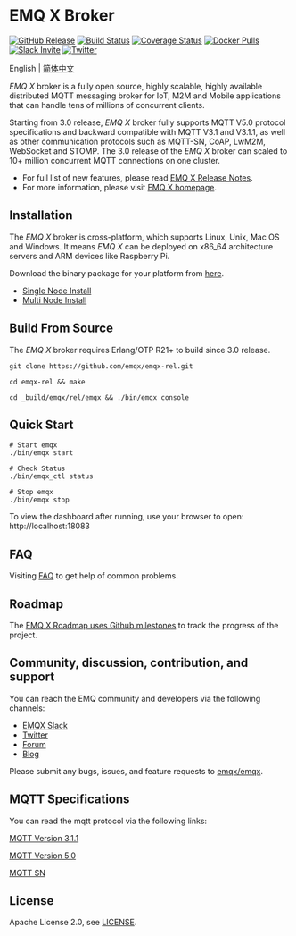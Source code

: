 # EMQ X Broker

[![GitHub Release](https://img.shields.io/github/release/emqx/emqx?color=brightgreen)](https://github.com/emqx/emqx/releases)
[![Build Status](https://travis-ci.org/emqx/emqx.svg)](https://travis-ci.org/emqx/emqx)
[![Coverage Status](https://coveralls.io/repos/github/emqx/emqx/badge.svg)](https://coveralls.io/github/emqx/emqx)
[![Docker Pulls](https://img.shields.io/docker/pulls/emqx/emqx)](https://hub.docker.com/r/emqx/emqx)
[![Slack Invite](<https://slack-invite.emqx.io/badge.svg>)](https://slack-invite.emqx.io)
[![Twitter](https://img.shields.io/badge/Twiiter-EMQ%20X-1DA1F2?logo=twitter)](https://twitter.com/emqtt)

English | [简体中文](./README-CN.md)

*EMQ X* broker is a fully open source, highly scalable, highly available distributed MQTT messaging broker for IoT, M2M and Mobile applications that can handle tens of millions of concurrent clients.

Starting from 3.0 release, *EMQ X* broker fully supports MQTT V5.0 protocol specifications and backward compatible with MQTT V3.1 and V3.1.1,  as well as other communication protocols such as MQTT-SN, CoAP, LwM2M, WebSocket and STOMP. The 3.0 release of the *EMQ X* broker can scaled to 10+ million concurrent MQTT connections on one cluster.

- For full list of new features, please read [EMQ X Release Notes](https://github.com/emqx/emqx/releases).
- For more information, please visit [EMQ X homepage](https://emqx.io).

## Installation

The *EMQ X* broker is cross-platform, which supports Linux, Unix, Mac OS and Windows. It means *EMQ X* can be deployed on x86_64 architecture servers and ARM devices like Raspberry Pi.

Download the binary package for your platform from [here](https://emqx.io/downloads).

- [Single Node Install](https://docs.emqx.io/broker/v3/en/install.html)
- [Multi Node Install](https://docs.emqx.io/broker/v3/en/cluster.html)


## Build From Source

The *EMQ X* broker requires Erlang/OTP R21+ to build since 3.0 release.

```
git clone https://github.com/emqx/emqx-rel.git

cd emqx-rel && make

cd _build/emqx/rel/emqx && ./bin/emqx console

```

## Quick Start

```
# Start emqx
./bin/emqx start

# Check Status
./bin/emqx_ctl status

# Stop emqx
./bin/emqx stop
```

To view the dashboard after running, use your browser to open: http://localhost:18083

## FAQ

Visiting [FAQ](https://docs.emqx.io/tutorial/v3/en/faq/faq.html) to get help of common problems.

## Roadmap

The [EMQ X Roadmap uses Github milestones](https://github.com/emqx/emqx/milestones) to track the progress of the project.

## Community, discussion, contribution, and support

You can reach the EMQ community and developers via the following channels:
- [EMQX Slack](http://emqx.slack.com)
- [Twitter](https://twitter.com/emqtt)
- [Forum](https://groups.google.com/d/forum/emqtt)
- [Blog](https://medium.com/@emqtt)

Please submit any bugs, issues, and feature requests to [emqx/emqx](https://github.com/emqx/emqx/issues).

## MQTT Specifications

You can read the mqtt protocol via the following links:

[MQTT Version 3.1.1](https://docs.oasis-open.org/mqtt/mqtt/v3.1.1/os/mqtt-v3.1.1-os.html)

[MQTT Version 5.0](https://docs.oasis-open.org/mqtt/mqtt/v5.0/cs02/mqtt-v5.0-cs02.html)

[MQTT SN](http://mqtt.org/new/wp-content/uploads/2009/06/MQTT-SN_spec_v1.2.pdf)

## License

Apache License 2.0, see [LICENSE](./LICENSE).
